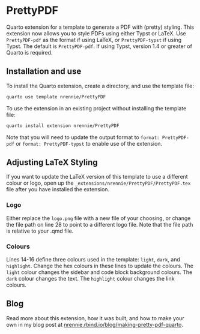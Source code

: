 # PrettyPDF

Quarto extension for a template to generate a PDF with (pretty) styling. This extension now allows you to style PDFs using either Typst or LaTeX. Use `PrettyPDF-pdf` as the format if using LaTeX, or `PrettyPDF-typst` if using Typst. The default is `PrettyPDF-pdf`. If using Typst, version 1.4 or greater of Quarto is required.

## Installation and use

To install the Quarto extension, create a directory, and use the template file:

``` bash
quarto use template nrennie/PrettyPDF
```

To use the extension in an existing project without installing the template file:

``` bash
quarto install extension nrennie/PrettyPDF
```
Note that you will need to update the output format to `format: PrettyPDF-pdf` or `format: PrettyPDF-typst` to enable use of the extension.

## Adjusting LaTeX Styling

If you want to update the LaTeX version of this template to use a different colour or logo, open up the `_extensions/nrennie/PrettyPDF/PrettyPDF.tex` file after you have installed the extension.

### Logo

Either replace the `logo.png` file with a new file of your choosing, or change the file path on line 28 to point to a different logo file. Note that the file path is relative to your .qmd file.

### Colours

Lines 14-16 define three colours used in the template: `light`, `dark`, and `highlight`. Change the hex colours in these lines to update the colours. The `light` colour changes the sidebar and code block background colours. The `dark` colour changes the text. The `highlight` colour changes the link colours.

## Blog

Read more about this extension, how it was built, and how to make your own in my blog post at [nrennie.rbind.io/blog/making-pretty-pdf-quarto](https://nrennie.rbind.io/blog/making-pretty-pdf-quarto/).





